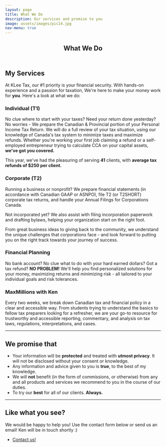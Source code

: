 ```yaml
---
layout: page
title: What We Do
description: Our services and promise to you
image: assets/images/pic14.jpg
nav-menu: true
---
```


<!-- Main -->
<div id="main" class="alt">

<!-- One -->
<section id="one">
	<div class="inner">
		<header class="major">
			<h1>What We Do</h1>
		</header>

<!-- Content -->
<h2 id="services">My Services</h2>
<p> At KLee Tax, our #1 priority is your financial security. With hands-on experience and a passion for taxation, We're here to make your money work for <b>you</b>. Here's a look at what we do:  
<div class="row">
	<div class="6u 12u$(small)">
		<h3>Individual (T1)</h3>
		<p>No clue where to start with your taxes? Need your return done yesterday? No worries - We prepare the Canadian & Provincial portion of your Personal Income Tax Return. We will do a full review of your tax situation, using our knowledge of Canada's tax system to minimize taxes and maximize refunds. Whether you're working your first job claiming a refund or a self-employed entrepreneur trying to calculate CCA on your capital assets, <b>we've got you covered.</b></p>
		<p>This year, we've had the pleasuring of serving <b>41</b> clients, with <b>average tax refunds of $250 per client.</b></p>
	</div>
	<div class="6u$ 12u$(small)">
		<h3>Corporate (T2)</h3>
		<p>Running a business or nonprofit? We prepare financial statements (in accordance with Canadian GAAP or ASNPO), file T2 (or T2SHORT) corporate tax returns, and handle your Annual Filings for Corporations Canada.</p>
		<p>Not incorporated yet? We also assist with filing incorporation paperwork and drafting bylaws, helping your organization start on the right foot.</p>
		<p>From great business ideas to giving back to the community, we understand the unique challenges that corporations face - and look forward to putting you on the right track towards your journey of success.</p>
	</div>
	<div class="6u 12u$(small)">
		<h3>Financial Planning</h3>
		<p>No bank account? No clue what to do with your hard earned dollars? Got a tax refund? <b>NO PROBLEM!</b> We'll help you find personalized solutions for your money, maximizing returns and minimizing risk - all tailored to your individual goals and risk tolerances.</p>
	</div>
	<div class="6u$ 12u$(small)">
		<h3>MaxMillions with Ken</h3>
		<p>Every two weeks, we break down Canadian tax and financial policy in a clear and accessible way. From students trying to understand the basics to fellow tax preparers looking for a refresher, we are your go-to resource for trustworthy and accessible reporting, commentary, and analysis on tax laws, regulations, interpretations, and cases.</p>
	</div>
</div>

<hr class="major" />

<div class="row">
	<div class="12u">
		<h2 id="promise">We promise that</h2>
		<ul>
    		<li>Your information will be <b>protected</b> and treated with <b>utmost privacy</b>. It will not be disclosed without your consent or knowledge.</li>
   			<li>Any information and advice given to you is <b>true</b>, to the best of my knowledge.</li>
    		<li>We will <b>not</b> benefit (in the form of commissions, or otherwise) from any and all products and services we recommend to you in the course of our duties.</li>
    		<li>To try our <b>best</b> for all of our clients. <b>Always.</b></li>
		</ul>
	</div>
</div>

<hr class="major" />

<section>
    <div class="row">
        <div class="12u">
            <h2 id="like">Like what you see?</h2>
            <p>We would be happy to help you! Use the contact form below or send us an email! Ken will be in touch shortly :)</p>
            <ul class="actions">
                <li><a href="#footer" class="button next">Contact us!</a></li>
            </ul>
        </div>
    </div>
</section>